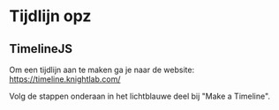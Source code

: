 # Tijdlijn opz

## TimelineJS
Om een tijdlijn aan te maken ga je naar de website: https://timeline.knightlab.com/

Volg de stappen onderaan in het lichtblauwe deel bij "Make a Timeline".
